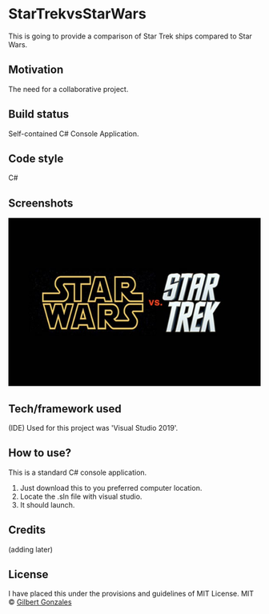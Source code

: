 # StarTrekvsStarWars
This is going to provide a comparison of Star Trek ships compared to Star Wars.
## Motivation
The need for a collaborative project. 
## Build status
Self-contained C# Console Application. 
## Code style
C#
## Screenshots
![](images/swst.jpeg)
## Tech/framework used
(IDE) Used for this project was 'Visual Studio 2019'.
## How to use?
This is a standard C# console application.  
1.	Just download this to you preferred computer location.  
2.	Locate the .sln file with visual studio.
3.	It should launch.
## Credits
(adding later)
## License
I have placed this under the provisions and guidelines of MIT License. 
MIT © [Gilbert Gonzales]()

